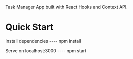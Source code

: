 Task Manager App built with React Hooks and Context API.

# Quick Start

Install dependencies ----
npm install

Serve on localhost:3000 ----
npm start
